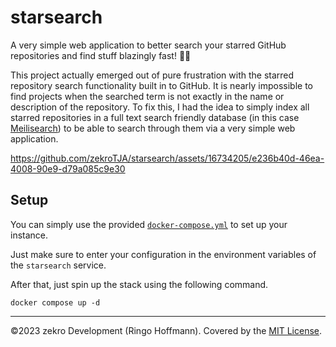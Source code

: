 # starsearch

A very simple web application to better search your starred GitHub repositories and find stuff blazingly fast! 💫🚀

This project actually emerged out of pure frustration with the starred repository search functionality built in to GitHub. It is nearly impossible to find projects when the searched term is not exactly in the name or description of the repository. To fix this, I had the idea to simply index all starred repositories in a full text search friendly database (in this case [Meilisearch](https://www.meilisearch.com/)) to be able to search through them via a very simple web application.

https://github.com/zekroTJA/starsearch/assets/16734205/e236b40d-46ea-4008-90e9-d79a085c9e30

## Setup

You can simply use the provided [`docker-compose.yml`](docker-compose.yml) to set up your instance.

Just make sure to enter your configuration in the environment variables of the `starsearch` service.

After that, just spin up the stack using the following command.
```
docker compose up -d
```

---

©2023 zekro Development (Ringo Hoffmann).
Covered by the [MIT License](LICENSE).